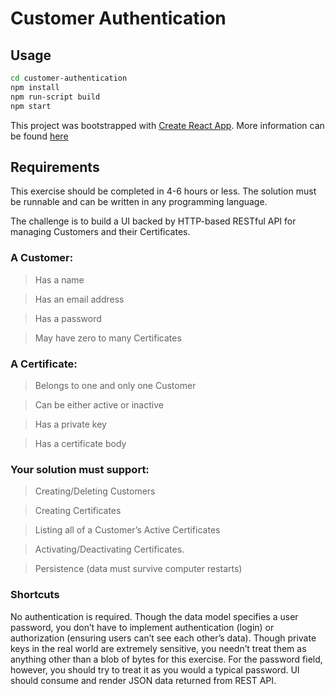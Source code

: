 # Customer Authentication

## Usage

```bash
cd customer-authentication
npm install
npm run-script build
npm start
```

This project was bootstrapped with [Create React App](https://github.com/facebookincubator/create-react-app). More information can be found [here](https://github.com/facebookincubator/create-react-app/blob/master/packages/react-scripts/template/README.md)

## Requirements
This exercise should be completed in 4-6 hours or less. The solution must be runnable and can be written in any programming language.

The challenge is to build a UI backed by HTTP-based RESTful API for managing Customers and their Certificates. 

### A Customer:
>Has a name

>Has an email address

>Has a password

>May have zero to many Certificates

### A Certificate:
>Belongs to one and only one Customer

>Can be either active or inactive

>Has a private key

>Has a certificate body

### Your solution must support:
>Creating/Deleting Customers

>Creating Certificates

>Listing all of a Customer’s Active Certificates

>Activating/Deactivating Certificates. 

>Persistence (data must survive computer restarts)

### Shortcuts
No authentication is required. Though the data model specifies a user password, you don’t have to implement authentication (login) or authorization (ensuring users can’t see each other’s data).
Though private keys in the real world are extremely sensitive, you needn’t treat them as anything other than a blob of bytes for this exercise. For the password field, however, you should try to treat it as you would a typical password.
UI should consume and render JSON data returned from REST API.


